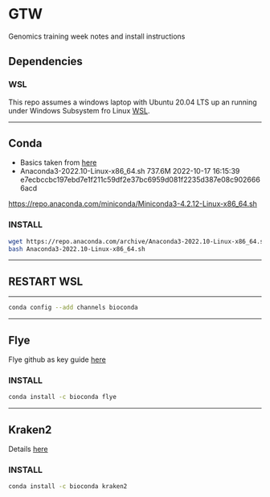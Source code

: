# GTW
Genomics training week notes and install instructions

## Dependencies
### WSL
This repo assumes a windows laptop with Ubuntu 20.04 LTS up an running under Windows Subsystem fro Linux [WSL](https://learn.microsoft.com/en-us/windows/wsl/install).


----

## Conda
- Basics taken from [here](https://gist.github.com/kauffmanes/5e74916617f9993bc3479f401dfec7da)
- Anaconda3-2022.10-Linux-x86_64.sh	737.6M	2022-10-17 16:15:39	e7ecbccbc197ebd7e1f211c59df2e37bc6959d081f2235d387e08c9026666acd

https://repo.anaconda.com/miniconda/Miniconda3-4.2.12-Linux-x86_64.sh


### INSTALL
```bash
wget https://repo.anaconda.com/archive/Anaconda3-2022.10-Linux-x86_64.sh
bash Anaconda3-2022.10-Linux-x86_64.sh
```

----
## RESTART WSL
----
```bash
conda config --add channels bioconda
```
----

## Flye
Flye github as key guide [here](https://github.com/fenderglass/Flye/blob/flye/docs/INSTALL.md)

### INSTALL
```bash
conda install -c bioconda flye
```

----

## Kraken2
Details [here](https://github.com/DerrickWood/kraken2/)

### INSTALL
```bash
conda install -c bioconda kraken2
```

